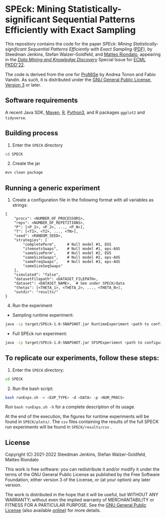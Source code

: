 # SPEck: Mining Statistically-significant Sequential Patterns Efficiently with Exact Sampling

This repository contains the code for the paper *SPEck: Mining
Statistically-significant Sequential Patterns Efficiently with Exact Sampling*
([PDF](JenkinsEtAl-SPEck-DMKD22.pdf)), by Steedman Jenkins, Stefan
Walzer-Goldfeld, and [Matteo Riondato](https://matteo.rionda.to), appearing in
the [*Data Mining and Knowledge
Discovery*](https://www.springer.com/journal/10618) Special Issue for [ECML
PKDD'22](https://2022.ecmlpkdd.org).

The code is derived from the one for
[ProMiSe](https://github.com/vandinlab/promise) by Andrea Tonon and Fabio
Vandin. As such, it is distributed under the [GNU General Public License, Version
3](LICENSE) or later.

## Software requirements

A recent Java SDK, [Maven](https://maven.apache.org/),
[R](https://www.r-project.org/), [Python3](https://www.python.org/), and R
packages `ggplot2` and `tidyverse`.

## Building process

1. Enter the `SPECK` directory
```sh
cd SPECK
```

2. Create the jar
```sh
mvn clean package
```

## Running a generic experiment

1. Create a configuration file in the following format with all variables as
   strings:

```
{
    "procs": <NUMBER_OF_PROCESSORS>,
    "reps": <NUMBER_OF_REPETITIONS>,
    "P": [<P_1>, <P_2>, ..., <P_N>],
    "T": [<T1>, <T2>, ..., <TN>],
    "seed": <RANDOM_SEED>,
    "strategies": [
        "completePerm",     # Null model #1, EUS
        "itemsetsSwaps",    # Null model #1, eps-AUS
        "sameSizePerm",     # Null model #2, EUS
        "sameSizeSwaps",    # Null model #2, eps-AUS
        "sameFreqSwaps",    # Null model #3, eps-AUS
        "sameSizeSeqSwaps"
    ],
    "simulated": "false",
    "datasetFilepath": <DATASET_FILEPATH>,
    "dataset": <DATASET_NAME>,  # See under SPECK/data
    "thetas": [<THETA_1>, <THETA_2>, ..., <THETA_N>],
    "outdir": "results/"
}
```

4. Run the experiment

* Sampling runtime experiment:
```sh
java -cp target/SPEck-1.0-SNAPSHOT.jar RuntimeExperiment <path to configuration file>
```

* Full SPEck run experiment:
```sh
java -cp target/SPEck-1.0-SNAPSHOT.jar SFSPExperiment <path to configuration file>
```

## To replicate our experiments, follow these steps:

1. Enter the `SPECK` directory:
```sh
cd SPECK
```

2. Run the bash script:
```sh
bash runExps.sh -e <EXP_TYPE> -d <DATA> -p <NUM_PROCS>
```

Run `bash runExps.sh -h` for a complete description of its usage.


At the end of the execution, the figures for runtime experiments will be found
in `SPECK/plots/`. The `csv` files containing the results of the full SPECK run
experiments will be found in `SPECK/results/csv` .

## License

Copyright (C) 2021-2022 Steedman Jenkins, Stefan Walzer-Goldfeld, Matteo Riondato

This work is free software: you can redistribute it and/or modify it under the
terms of the GNU General Public License as published by the Free Software
Foundation, either version 3 of the License, or (at your option) any later
version.

The work is distributed in the hope that it will be useful, but WITHOUT ANY
WARRANTY; without even the implied warranty of MERCHANTABILITY or FITNESS FOR A
PARTICULAR PURPOSE.  See the [GNU General Public License](./LICENSE) (also
available [online](https://www.gnu.org/licenses/gpl-3.0.en.html)) for more
details.
